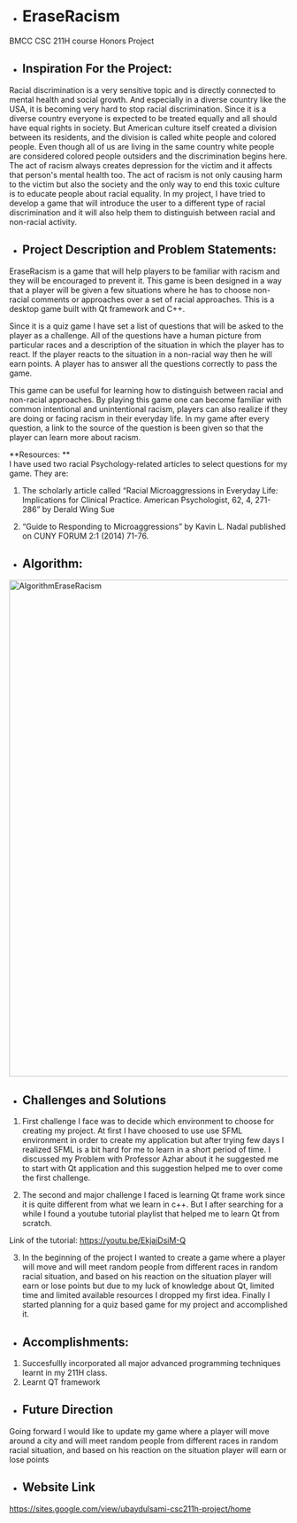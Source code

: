 - # EraseRacism
BMCC CSC 211H course Honors Project

- ## Inspiration For the Project:

Racial discrimination is a very sensitive topic and is directly connected to mental health and social growth. And especially in a diverse country like the USA, it is becoming very hard to stop racial discrimination. Since it is a diverse country everyone is expected to be treated equally and all should have equal rights in society. But American culture itself created a division between its residents, and the division is called white people and colored people. Even though all of us are living in the same country white people are considered colored people outsiders and the discrimination begins here. The act of racism always creates depression for the victim and it affects that person's mental health too. The act of racism is not only causing harm to the victim but also the society and the only way to end this toxic culture is to educate people about racial equality. In my project, I have tried to develop a game that will introduce the user to a different type of racial discrimination and it will also help them to distinguish between racial and non-racial activity.


- ## Project Description and Problem Statements:

EraseRacism is a game that will help players to be familiar with racism and they will be encouraged to prevent it. This game is been designed in a way that a player will be given a few situations where he has to choose non-racial comments or approaches over a set of racial approaches. This is a desktop game built with Qt framework and C++.

Since it is a quiz game I have set a list of questions that will be asked to the player as a challenge. All of the questions have a human picture from particular races and a description of the situation in which the player has to react. If the player reacts to the situation in a non-racial way then he will earn points. A player has to answer all the questions correctly to pass the game. 

This game can be useful for learning how to distinguish between racial and non-racial approaches. By playing this game one can become familiar with common intentional and unintentional racism, players can also realize if they are doing or facing racism in their everyday life. In my game after every question, a link to the source of the question is been given so that the player can learn more about racism.

**Resources: **  
I have used two racial Psychology-related articles to select questions for my game. They are:
1) The scholarly article called “Racial Microaggressions in Everyday Life: Implications for Clinical Practice. American Psychologist, 62, 4, 271-286” by Derald Wing Sue 

2) “Guide to Responding to Microaggressions” by Kavin L. Nadal published on CUNY FORUM 2:1 (2014) 71-76. 


- ## Algorithm:

<img width="897" alt="AlgorithmEraseRacism" src="https://user-images.githubusercontent.com/64384070/146633816-cf56fd6b-aec4-493e-a3af-3a642180428f.png">


- ## Challenges and Solutions

1) First challenge I face was to decide which environment to choose for creating my project. At first I have choosed to use use SFML environment in order to create my application but after trying few days I realized SFML is a bit hard for me to learn in a short period of time. I discussed my Problem with Professor Azhar about it he suggested me to start with Qt application and this suggestion helped me to over come the first challenge.

2) The second and major challenge I faced is learning Qt frame work since it is quite different from what we learn in c++. But I after searching for a while I found a youtube tutorial playlist that helped me to learn Qt from scratch. 

Link of the tutorial: https://youtu.be/EkjaiDsiM-Q 

3) In the beginning of the project I wanted to create a game where a player will move and will meet random people from different races in random racial situation, and based on his reaction on the situation player will earn or lose points but due to my luck of knowledge about Qt, limited time and limited available resources I dropped my first idea. Finally I started planning for a quiz based game for my project and accomplished it.

- ## Accomplishments:

1. Succesfullly incorporated all major advanced programming techniques learnt in my 211H class.
2. Learnt QT framework

- ## Future Direction

Going forward I would like to update my game where a player will move around a city and will meet random people from different races in random racial situation, and based on his reaction on the situation player will earn or lose points

- ## Website Link
https://sites.google.com/view/ubaydulsami-csc211h-project/home
